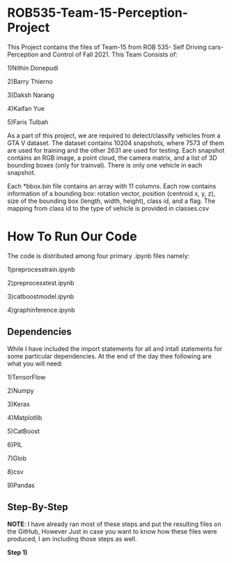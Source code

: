 # ROB535-Team-15-Perception-Project
 This Project contains the files of Team-15 from ROB 535- Self Driving cars-Perception and Control of Fall 2021. This Team Consists of:

 1)Nithin Donepudi
 
 2)Barry Thierno
 
 3)Daksh Narang
 
 4)Kaifan Yue
 
 5)Faris Tulbah
 
 As a part of this project, we are required to detect/classify vehicles from a GTA V dataset. The dataset contains 10204 snapshots, where 7573 of them are used for training and the other 2631 are used for testing. Each snapshot contains an RGB image, a point cloud, the camera matrix, and a list of 3D bounding boxes (only for trainval). There is only one vehicle in each snapshot.
 
Each *bbox.bin file contains an array with 11 columns. Each row contains information of a bounding box: rotation vector, position (centroid x, y, z), size of the bounding box (length, width, height), class id, and a flag. The mapping from class id to the type of vehicle is provided in classes.csv

# How To Run Our Code
The code is distributed among four primary .ipynb files namely:

1)preprocesstrain.ipynb

2)preprocesstest.ipynb

3)catboostmodel.ipynb

4)graphinference.ipynb

## Dependencies

While I have included the import statements for all and intall statements for some particular dependencies. At the end of the day thee following are what you will need:

1)TensorFlow

2)Numpy

3)Keras

4)Matplotlib

5)CatBoost

6)PIL

7)Glob

8)csv

9)Pandas


## Step-By-Step

**NOTE**: I have already ran most of these steps and put the resulting files on the GitHub, However Just in case you want to know how these files were produced, I am including those steps as well.

**Step 1)**
